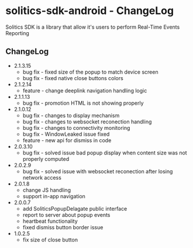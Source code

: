 # solitics-sdk-android - ChangeLog
 
Solitics SDK is a library that allow it's users to perform Real-Time Events Reporting

## ChangeLog
- 2.1.3.15
    - bug fix - fixed size of the popup to match device screen
    - bug fix - fixed native close buttons colors
- 2.1.2.14
    - feature - change deeplink navigation handling logic
- 2.1.1.13
    - bug fix - promotion HTML is not showing properly
- 2.1.0.12
    - bug fix - changes to display mechanism 
    - bug fix - changes to websocket reconection handling
    - bug fix - changes to connectivity monitoring 
    - bug fix - WindowLeaked issue fixed
    - feature - new api for dismiss in code
- 2.0.3.10
    - bug fix - solved issue bad popup display when content size was not properly computed
- 2.0.2.9
    - bug fix - solved issue with websocket reconection after losing network access
- 2.0.1.8
    - change JS handling
    - support in-app navigation
- 2.0.0.7
    - add SoliticsPopupDelagate public interface
    - report to server about popup events
    - heartbeat functionality
    - fixed dismiss button border issue
- 1.0.2.5
    - fix size of close button
